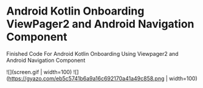 # Android Kotlin Onboarding ViewPager2 and Android Navigation Component
Finished Code For Android Kotlin Onboarding Using Viewpager2 and Android Navigation Component

![](screen.gif | width=100)
![](https://gyazo.com/eb5c5741b6a9a16c692170a41a49c858.png | width=100)
